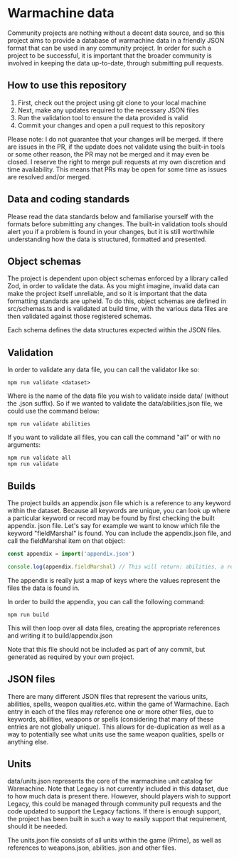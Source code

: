 # Warmachine data

Community projects are nothing without a decent data source, and so this project aims to provide a database of
warmachine data in a friendly JSON format that can be used in any community project. In order for such a project to be
successful, it is important that the broader community is involved in keeping the data up-to-date, through submitting
pull requests.

## How to use this repository

1. First, check out the project using git clone to your local machine
2. Next, make any updates required to the necessary JSON files
3. Run the validation tool to ensure the data provided is valid
4. Commit your changes and open a pull request to this repository

Please note: I do not guarantee that your changes will be merged. If there are issues in the PR, if the update does not
validate using the built-in tools or some other reason, the PR may not be merged and it may even be closed. I reserve
the right to merge pull requests at my own discretion and time availability. This means that PRs may be open for some
time as issues are resolved and/or merged.

## Data and coding standards

Please read the data standards below and familiarise yourself with the formats before submitting any changes. The
built-in validation tools should alert you if a problem is found in your changes, but it is still worthwhile
understanding how the data is structured, formatted and presented.

## Object schemas

The project is dependent upon object schemas enforced by a library called Zod, in order to validate the data. As you
might imagine, invalid data can make the project itself unreliable, and so it is important that the data formatting
standards are upheld. To do this, object schemas are defined in src/schemas.ts and is validated at build time, with the
various data files are then validated against those registered schemas.

Each schema defines the data structures expected within the JSON files.

## Validation

In order to validate any data file, you can call the validator like so:

```console
npm run validate <dataset>
```

Where <dataset> is the name of the data file you wish to validate inside data/ (without the .json suffix). So if we
wanted to validate the data/abilities.json file, we could use the command below:

```console
npm run validate abilities
```

If you want to validate all files, you can call the command "all" or with no arguments:

```console
npm run validate all
npm run validate
```

## Builds

The project builds an appendix.json file which is a reference to any keyword within the dataset. Because all keywords
are unique, you can look up where a particular keyword or record may be found by first checking the built appendix.
json file. Let's say for example we want to know which file the keyword "fieldMarshal" is found. You can include the
appendix.json file, and call the fieldMarshal item on that object:

```typescript
const appendix = import('appendix.json')

console.log(appendix.fieldMarshal) // This will return: abilities, a reference to data/abilities.json
```

The appendix is really just a map of keys where the values represent the files the data is found in.

In order to build the appendix, you can call the following command:

```
npm run build
```

This will then loop over all data files, creating the appropriate references and writing it to build/appendix.json

Note that this file should not be included as part of any commit, but generated as required by your own project.

## JSON files

There are many different JSON files that represent the various units, abilities, spells, weapon qualities.etc.
within the game of Warmachine. Each entry in each of the files may reference one or more other files, due to
keywords, abilities, weapons or spells (considering that many of these entries are not globally unique). This
allows for de-duplication as well as a way to potentially see what units use the same weapon qualities, spells or
anything else.

## Units

data/units.json represents the core of the warmachine unit catalog for Warmachine. Note that Legacy is not currently
included in this dataset, due to how much data is present there. However, should players wish to support Legacy,
this could be managed through community pull requests and the code updated to support the Legacy factions. If there
is enough support, the project has been built in such a way to easily support that requirement, should it be needed.

The units.json file consists of all units within the game (Prime), as well as references to weapons.json, abilities.
json and other files.
